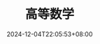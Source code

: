 ---
title: 高等数学
date: 2024-12-04T22:05:53+08:00
lastmod: 2024-12-04T22:42:44+08:00
slug: categories/高等数学
cover: https://s2.loli.net/2024/12/07/FlqAa9cSRuBWmDv.jpg
---